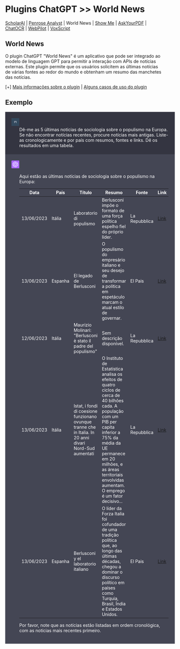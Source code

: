 # Plugins ChatGPT >> World News

[ScholarAI](scholarai.md) | [Penrose Analyst](penrose.md) | World News | [Show Me](showme.md) | [AskYourPDF](askyourpdf.md) | [ChatOCR](chatocr.md) | [WebPilot](webpilot.md) | [VoxScript](voxscript.md)

## World News

O plugin ChatGPT "World News" é um aplicativo que pode ser integrado ao modelo de linguagem GPT para permitir a interação com APIs de notícias externas. Este plugin permite que os usuários solicitem as últimas notícias de várias fontes ao redor do mundo e obtenham um resumo das manchetes das notícias.

[+] [Mais informações sobre o plugin](https://roihacks.com/world-news-chatgpt-plugin/) | [Alguns casos de uso do plugin](https://roihacks.com/world-news-chatgpt-plugin/#What_the_World_News_ChatGPT_Plugin_can_do_and_how_can_you_use_it)

## Exemplo 

<div style="width:100%; float:left; background-color:#343541; color:white; padding:20px; margin: 0;">
<div style="width:5%; float:left; padding-right:20px;"><img src="../imagens/PI.png"></div>
<div style="width:95%; float:right">Dê-me as 5 últimas notícias de sociologia sobre o populismo na Europa. Se não encontrar notícias recentes, procure notícias mais antigas. Liste-as cronologicamente e por país com resumos, fontes  e links. Dê os resultados em uma tabela.</div>
</div>

<div style="width:100%; float:left; background-color:#444654; color:white; padding:20px; margin: 0; margin-bottom: 20px;">
<div style="width:5%; float:left; padding-right:20px;"><img src="../imagens/openai.png"></div>
<div style="width:95%; float:right"><p>Aqui estão as últimas notícias de sociologia sobre o populismo na Europa:</p><table style="background-color:#444654"><thead  style="background-color:#444654"><tr  style="background-color:#444654"><th>Data</th><th>País</th><th>Título</th><th>Resumo</th><th>Fonte</th><th>Link</th></tr></thead><tbody><tr  style="background-color:#444654"><td>13/06/2023</td><td>Itália</td><td>Laboratorio di populismo</td><td>Berlusconi impõe o formato de uma força política espelho fiel do próprio líder.</td><td>La Repubblica</td><td><a href="https://www.repubblica.it/editoriali/2023/06/13/news/berlusconi_populismo_trump-404252071/?rss" target="_new">Link</a></td></tr><tr  style="background-color:#444654"><td>13/06/2023</td><td>Espanha</td><td>El legado de Berlusconi</td><td>O populismo do empresário italiano e seu desejo de transformar a política em espetáculo marcam o atual estilo de governar.</td><td>El Pais</td><td><a href="https://elpais.com/opinion/2023-06-13/el-legado-de-berlusconi.html" target="_new">Link</a></td></tr><tr  style="background-color:#444654"><td>12/06/2023</td><td>Itália</td><td>Maurizio Molinari: "Berlusconi è stato il padre del populismo"</td><td>Sem descrição disponível.</td><td>La Repubblica</td><td><a href="https://video.repubblica.it/metropolis/maurizio-molinari-silvio-berlusconi-e-stato-il-padre-del-populismo/447105/448071/?rss" target="_new">Link</a></td></tr><tr  style="background-color:#444654"><td>13/06/2023</td><td>Itália</td><td>Istat, i fondi di coesione funzionano ovunque tranne che in Italia. In 20 anni divari Nord-Sud aumentati</td><td>O Instituto de Estatística analisa os efeitos de quatro ciclos de cerca de 40 bilhões cada. A população com um PIB per capita inferior a 75% da média da UE permanece em 20 milhões, e as áreas territoriais envolvidas aumentam. O emprego é um fator decisivo...</td><td>La Repubblica</td><td><a href="https://www.repubblica.it/economia/2023/06/13/news/istat_coesione_territoriale_mancata-404305535/?rss" target="_new">Link</a></td></tr><tr  style="background-color:#444654"><td>13/06/2023</td><td>Espanha</td><td>Berlusconi y el laboratorio italiano</td><td>O líder da Forza Italia foi cofundador de uma tradição política que, ao longo das últimas décadas, chegou a dominar o discurso político em países como Turquia, Brasil, Índia e Estados Unidos.</td><td>El Pais</td><td><a href="https://elpais.com/opinion/2023-06-13/berlusconi-y-el-laboratorio-italiano.html" target="_new">Link</a></td></tr></tbody></table><p>Por favor, note que as notícias estão listadas em ordem cronológica, com as notícias mais recentes primeiro.</p></div>
</div>
